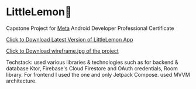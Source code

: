 # LittleLemon🍋
Capstone Project for [Meta](https://github.com/facebook) Android Developer Professional Certificate

[Click to Download Latest Version of LittleLemon App](https://github.com/nilayg26/LittleLemon/releases/download/v1.0.1/app-release.apk)

[Click to Download wireframe.jpg of the project](https://github.com/nilayg26/LittleLemon/releases/download/v1.0.1/wireframe.jpg)

Techstack: used various libraries & technologies such as for backend & database Ktor, Firebase's Cloud Firestore and OAuth credentials, Room library. For frontend I used the one and only Jetpack Compose. used MVVM architecture.

